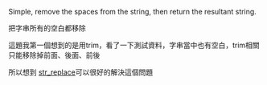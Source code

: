 Simple, remove the spaces from the string, then return the resultant string.


把字串所有的空白都移除

這題我第一個想到的是用trim，看了一下測試資料，字串當中也有空白，trim相關只能移除掉前面、後面、前後

所以想到
[str_replace](https://github.com/freedom5566/All-embracing/blob/master/%E8%A7%A3%E9%A1%8C/codewars/8kyu/RemoveExclamationMarks/php/a.php#L5 "github")可以很好的解決這個問題